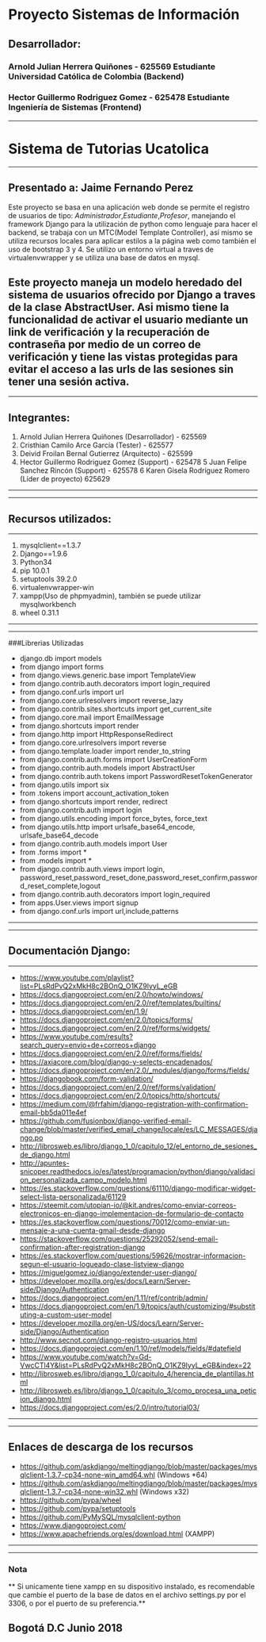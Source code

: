 # Proyecto Sistemas de Información

## Desarrollador:
### Arnold Julian Herrera Quiñones - 625569 Estudiante Universidad Católica de Colombia (Backend)
### Hector Guillermo Rodriguez Gomez - 625478 Estudiante Ingeniería de Sistemas (Frontend)
---
# Sistema de Tutorias Ucatolica
---
Presentado a: Jaime Fernando Perez
---
Este proyecto se basa en una aplicación web donde se permite el registro de usuarios de tipo: *Administrador*,*Estudiante*,*Profesor*, manejando el framework Django para la utilización de python como lenguaje para hacer el backend, se trabaja con un MTC(Model Template Controller), así mismo se utiliza recursos locales para aplicar estilos a la página web como también el uso de bootstrap 3 y 4.
Se utilizo un entorno virtual a traves de virtualenvwrapper y se utiliza una base de datos en mysql.

Este proyecto maneja un modelo heredado del sistema de usuarios ofrecido por Django a traves de la clase AbstractUser. Asi mismo tiene la funcionalidad de activar el usuario mediante un link de verificación y la recuperación de contraseña por medio de un correo de verificación y tiene las vistas protegidas para evitar el acceso a las urls de las sesiones sin tener una sesión activa.
---
---
## Integrantes:
1. Arnold Julian Herrera Quiñones (Desarrollador) - 625569
2. Cristhian Camilo Arce García (Tester) - 625577
3. Deivid Froilan Bernal Gutierrez (Arquitecto) - 625599
4. Hector Guillermo Rodriguez Gomez (Support) - 625478
5 Juan Felipe Sanchez Rincón (Support) - 625578
6 Karen Gisela Rodríguez Romero (Líder de proyecto) 625629
---
---
## Recursos utilizados:
---
1. mysqlclient==1.3.7
2. Django==1.9.6
3. Python34
4. pip 10.0.1
5. setuptools 39.2.0
6. virtualenvwrapper-win
7. xampp(Uso de phpmyadmin), también se puede utilizar mysqlworkbench
8. wheel 0.31.1
---
---
###Librerias Utilizadas
* django.db import models
* from django import forms
* from django.views.generic.base import TemplateView
* from django.contrib.auth.decorators import login_required
* from django.conf.urls import url
* from django.core.urlresolvers import reverse_lazy
* from django.contrib.sites.shortcuts import get_current_site
* from django.core.mail import EmailMessage
* from django.shortcuts import render
* from django.http import HttpResponseRedirect
* from django.core.urlresolvers import reverse
* from django.template.loader import render_to_string
* from django.contrib.auth.forms import UserCreationForm
* from django.contrib.auth.models import AbstractUser
* from django.contrib.auth.tokens import PasswordResetTokenGenerator
* from django.utils import six
* from .tokens import account_activation_token
* from django.shortcuts import render, redirect
* from django.contrib.auth import login
* from django.utils.encoding import force_bytes, force_text
* from django.utils.http import urlsafe_base64_encode, urlsafe_base64_decode
* from django.contrib.auth.models import User
* from .forms import *
* from .models import *
* from django.contrib.auth.views import login, password_reset,password_reset_done,password_reset_confirm,password_reset_complete,logout
* from django.contrib.auth.decorators import login_required
* from apps.User.views import signup
* from django.conf.urls import url,include,patterns

---
---
## Documentación Django:
---
* <https://www.youtube.com/playlist?list=PLsRdPvQ2xMkH8c2BOnQ_O1KZ9lyyL_eGB>
* <https://docs.djangoproject.com/en/2.0/howto/windows/>
* <https://docs.djangoproject.com/en/2.0/ref/templates/builtins/>
* <https://docs.djangoproject.com/en/1.9/>
* <https://docs.djangoproject.com/en/2.0/topics/forms/>
* <https://docs.djangoproject.com/en/2.0/ref/forms/widgets/>
* <https://www.youtube.com/results?search_query=envio+de+correos+django>
* <https://docs.djangoproject.com/en/2.0/ref/forms/fields/>
* <https://axiacore.com/blog/django-y-selects-encadenados/>
* <https://docs.djangoproject.com/en/2.0/_modules/django/forms/fields/>
* <https://djangobook.com/form-validation/>
* <https://docs.djangoproject.com/en/2.0/ref/forms/validation/>
* <https://docs.djangoproject.com/en/2.0/topics/http/shortcuts/>
* <https://medium.com/@frfahim/django-registration-with-confirmation-email-bb5da011e4ef>
* <https://github.com/fusionbox/django-verified-email-change/blob/master/verified_email_change/locale/es/LC_MESSAGES/django.po>
* <http://librosweb.es/libro/django_1_0/capitulo_12/el_entorno_de_sesiones_de_django.html>
* <http://apuntes-snicoper.readthedocs.io/es/latest/programacion/python/django/validacion_personalizada_campo_modelo.html>
* <https://es.stackoverflow.com/questions/61110/django-modificar-widget-select-lista-personalizada/61129>
* <https://steemit.com/utopian-io/@kit.andres/como-enviar-correos-electronicos-en-django-implementacion-de-formulario-de-contacto>
* <https://es.stackoverflow.com/questions/70012/como-enviar-un-mensaje-a-una-cuenta-gmail-desde-django>
* <https://stackoverflow.com/questions/25292052/send-email-confirmation-after-registration-django>
* <https://es.stackoverflow.com/questions/59626/mostrar-informacion-segun-el-usuario-logueado-clase-listview-django>
* <https://miguelgomez.io/django/extender-user-django/>
* <https://developer.mozilla.org/es/docs/Learn/Server-side/Django/Authentication>
* <https://docs.djangoproject.com/en/1.11/ref/contrib/admin/>
* <https://docs.djangoproject.com/en/1.9/topics/auth/customizing/#substituting-a-custom-user-model>
* <https://developer.mozilla.org/en-US/docs/Learn/Server-side/Django/Authentication>
* <http://www.secnot.com/django-registro-usuarios.html>
* <https://docs.djangoproject.com/en/1.10/ref/models/fields/#datefield>
* <https://www.youtube.com/watch?v=Gd-VwcCTl4Y&list=PLsRdPvQ2xMkH8c2BOnQ_O1KZ9lyyL_eGB&index=22>
* <http://librosweb.es/libro/django_1_0/capitulo_4/herencia_de_plantillas.html>
* <http://librosweb.es/libro/django_1_0/capitulo_3/como_procesa_una_peticion_django.html>
* <https://docs.djangoproject.com/es/2.0/intro/tutorial03/>
---
---
## Enlaces de descarga de los recursos
* <https://github.com/askdjango/meltingdjango/blob/master/packages/mysqlclient-1.3.7-cp34-none-win_amd64.whl> (Windows *64)
* <https://github.com/askdjango/meltingdjango/blob/master/packages/mysqlclient-1.3.7-cp34-none-win32.whl> (Windows x32)
* https://github.com/pypa/wheel
* https://github.com/pypa/setuptools
* https://github.com/PyMySQL/mysqlclient-python
* https://www.djangoproject.com/
* https://www.apachefriends.org/es/download.html (XAMPP)
---
---
### **Nota**
** Si unicamente tiene xampp en su dispositivo instalado, es recomendable que cambie el puerto de la base de datos en el archivo settings.py por el 3306, o por el puerto de su preferencia.**
## Bogotá D.C Junio 2018 